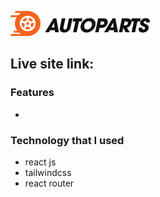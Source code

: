 ![AutoParts](/src/assets/logo.webp "AutoParts")

## Live site link:

### Features

-

### Technology that I used

- react js
- tailwindcss
- react router
